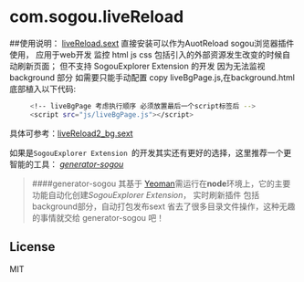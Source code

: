 # com.sogou.liveReload
##使用说明：
[liveReload.sext](https://github.com/goodwjf/com.sogou.liveReload/tree/master/sext/liveReload.sext)
直接安装可以作为AuotReload sogou浏览器插件使用，
应用于web开发 监控 html js css 包括引入的外部资源发生改变的时候自动刷新页面；
但不支持 SogouExplorer Extension 的开发 因为无法监视 background 部分 如需要只能手动配置
copy liveBgPage.js,在background.html底部植入以下代码:
```bash
     <!-- liveBgPage 考虑执行顺序 必须放置最后一个script标签后 -->
     <script src="js/liveBgPage.js"></script>
```
具体可参考：[liveReload2_bg.sext](https://github.com/goodwjf/com.sogou.liveReload/tree/master/sext/liveReload2_bg.sext)

如果是`SogouExplorer Extension `的开发其实还有更好的选择，这里推荐一个更智能的工具：
[*generator-sogou*](https://github.com/goodwjf/generator-sogou) 
 
> ####generator-sogou
其基于 [Yeoman](http://yeoman.io)需运行在**node**环境上，它的主要功能自动化创建*SogouExplorer Extension*，
实时刷新插件 包括 background部分，自动打包发布sext 省去了很多目录文件操作，这种无趣的事情就交给 generator-sogou 吧！
 
## License

MIT





